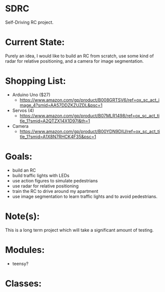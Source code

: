 # SDRC
Self-Driving RC project.

# Current State:
Purely an idea, I would like to build an RC from scratch, use some kind of radar for relative positioning, and a camera for image segmentation.

# Shopping List:
- Arduino Uno ($27)
  - https://www.amazon.com/gp/product/B008GRTSV6/ref=ox_sc_act_image_4?smid=AA57DDZKZUZDL&psc=1
- Servos (4)
  - https://www.amazon.com/gp/product/B07MLR1498/ref=ox_sc_act_title_1?smid=A2QTZX14X1D97I&th=1
- Camera
  - https://www.amazon.com/gp/product/B00YDN9DIU/ref=ox_sc_act_title_1?smid=A1X8N7RHCK4F35&psc=1

# Goals:
- build an RC
- build traffic lights with LEDs
- use action figures to simulate pedestrians
- use radar for relative positioning
- train the RC to drive around my apartment
- use image segmentation to learn traffic lights and to avoid pedestrians.

# Note(s):
This is a long term project which will take a significant amount of testing.

# Modules:
- teensy?

# Classes:
